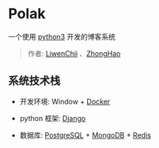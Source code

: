 # Polak
一个使用 [python3](https://www.python.org/) 开发的博客系统

> 作者: [LiwenChii](https://github.com/LiwenChii) 、[ZhongHao](https://github.com/zh826256645)

## 系统技术栈

* 开发环境: Window + [Docker](https://www.docker.com/)     

* python 框架: [Django](https://github.com/django/django)     

* 数据库: [PostgreSQL](https://www.postgresql.org/) + [MongoDB](https://www.mongodb.com/) + [Redis](https://redis.io/)
